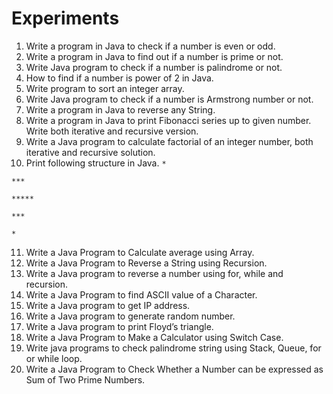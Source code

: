 # Experiments

1. Write a program in Java to check if a number is even or odd.
2. Write a program in Java to find out if a number is prime or not.
3. Write Java program to check if a number is palindrome or not.
4. How to find if a number is power of 2 in Java.
5. Write program to sort an integer array.
6. Write Java program to check if a number is Armstrong number or not.
7. Write a program in Java to reverse any String.
8. Write a program in Java to print Fibonacci series up to given number. Write both iterative and
recursive version.
9. Write a Java program to calculate factorial of an integer number, both iterative and recursive
solution.
10. Print following structure in Java.
`*`

`***`

`*****`

`***`

`*`

11. Write a Java Program to Calculate average using Array.
12. Write a Java Program to Reverse a String using Recursion.
13. Write a Java program to reverse a number using for, while and recursion.
14. Write a Java Program to find ASCII value of a Character.
15. Write a Java program to get IP address.
16. Write a Java program to generate random number.
17. Write a Java program to print Floyd’s triangle.
18. Write a Java Program to Make a Calculator using Switch Case.
19. Write java programs to check palindrome string using Stack, Queue, for or while loop.
20. Write a Java Program to Check Whether a Number can be expressed as Sum of Two Prime Numbers.
